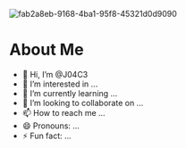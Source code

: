 ![fab2a8eb-9168-4ba1-95f8-45321d0d9090](https://github.com/user-attachments/assets/75164eb3-ba5a-4d04-8888-bc08efe32584)
<h1>About Me</h1>


- 👋 Hi, I’m @J04C3
- 👀 I’m interested in ...
- 🌱 I’m currently learning ...
- 💞️ I’m looking to collaborate on ...
- 📫 How to reach me ...
- 😄 Pronouns: ...
- ⚡ Fun fact: ...

<!---
J04C3/J04C3 is a ✨ special ✨ repository because its `README.md` (this file) appears on your GitHub profile.
You can click the Preview link to take a look at your changes.
--->
